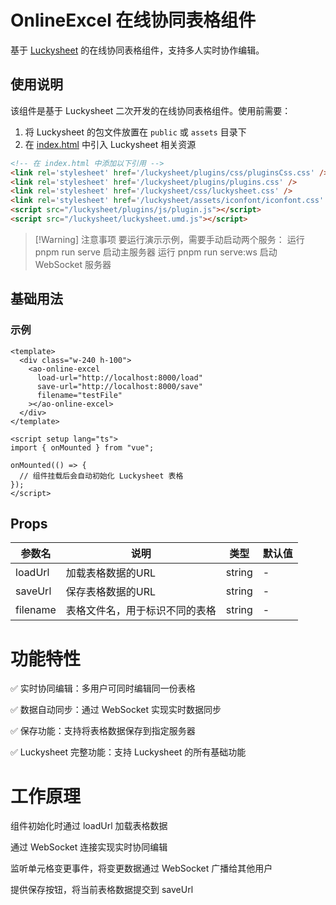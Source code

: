 # OnlineExcel 在线协同表格组件

基于 [Luckysheet](https://github.com/mengshukeji/Luckysheet) 的在线协同表格组件，支持多人实时协作编辑。

## 使用说明

该组件是基于 Luckysheet 二次开发的在线协同表格组件。使用前需要：

1. 将 Luckysheet 的包文件放置在 `public` 或 `assets` 目录下
2. 在 [index.html](file://d:\Project\aeolian-design\test\index.html) 中引入 Luckysheet 相关资源

```html
<!-- 在 index.html 中添加以下引用 -->
<link rel='stylesheet' href='/luckysheet/plugins/css/pluginsCss.css' />
<link rel='stylesheet' href='/luckysheet/plugins/plugins.css' />
<link rel='stylesheet' href='/luckysheet/css/luckysheet.css' />
<link rel='stylesheet' href='/luckysheet/assets/iconfont/iconfont.css' />
<script src="/luckysheet/plugins/js/plugin.js"></script>
<script src="/luckysheet/luckysheet.umd.js"></script>
```

> [!Warning] 注意事项
> 要运行演示示例，需要手动启动两个服务：
> 运行 pnpm run serve 启动主服务器
> 运行 pnpm run serve:ws 启动 WebSocket 服务器

## 基础用法


### 示例

<div class="w-200 h-50 m-auto">
  <ao-online-excel></ao-online-excel>
</div>


```vue
<template>
  <div class="w-240 h-100">
    <ao-online-excel
      load-url="http://localhost:8000/load"
      save-url="http://localhost:8000/save"
      filename="testFile"
    ></ao-online-excel>
  </div>
</template>

<script setup lang="ts">
import { onMounted } from "vue";

onMounted(() => {
  // 组件挂载后会自动初始化 Luckysheet 表格
});
</script>
```

## Props

| 参数名      | 说明              | 类型     | 默认值 |
| -------- | --------------- | ------ | --- |
| loadUrl  | 加载表格数据的URL      | string | -   |
| saveUrl  | 保存表格数据的URL      | string | -   |
| filename | 表格文件名，用于标识不同的表格 | string | -   |

# 功能特性

✅ 实时协同编辑：多用户可同时编辑同一份表格

✅ 数据自动同步：通过 WebSocket 实现实时数据同步

✅ 保存功能：支持将表格数据保存到指定服务器

✅ Luckysheet 完整功能：支持 Luckysheet 的所有基础功能

# 工作原理

组件初始化时通过 loadUrl 加载表格数据

通过 WebSocket 连接实现实时协同编辑

监听单元格变更事件，将变更数据通过 WebSocket 广播给其他用户

提供保存按钮，将当前表格数据提交到 saveUrl
